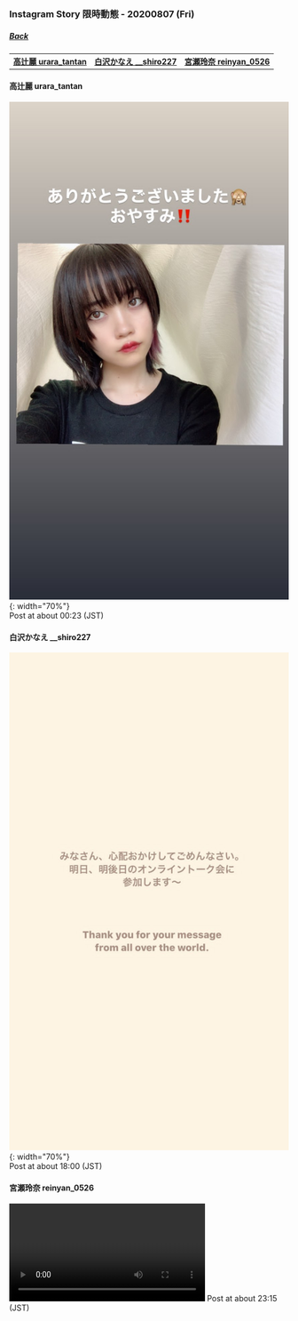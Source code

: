 ### Instagram Story 限時動態 - 20200807 (Fri)
##### [Back](../IGstory_List.md)

<table>
<tr>
<th><a href="#urara_tantan">高辻麗 urara_tantan</a></th>
<th><a href="#__shiro227">白沢かなえ __shiro227</a></th>
<th><a href="#reinyan_0526">宮瀬玲奈 reinyan_0526</a></th>
</tr>
</table>

<a name="urara_tantan"></a>
#### 高辻麗 urara_tantan

![20200807_urara_tantan_1](../../../../Album/Instagram/IGstory/August2020/20200807/20200807_urara_tantan_1.jpg){: width="70%"}  
Post at about 00:23 (JST)  

<a name="__shiro227"></a>
#### 白沢かなえ __shiro227

![20200807_shiro227_1](../../../../Album/Instagram/IGstory/August2020/20200807/20200807___shiro227_1.jpg){: width="70%"}  
Post at about 18:00 (JST)  

<a name="reinyan_0526"></a>
#### 宮瀬玲奈 reinyan_0526

<video width="70%" height="70%" controls>
  <source src="../../../../Album/Instagram/IGstory/August2020/20200807/20200807_reinyan_0526_1.mp4" type="video/mp4">
</video>
Post at about 23:15 (JST)  
